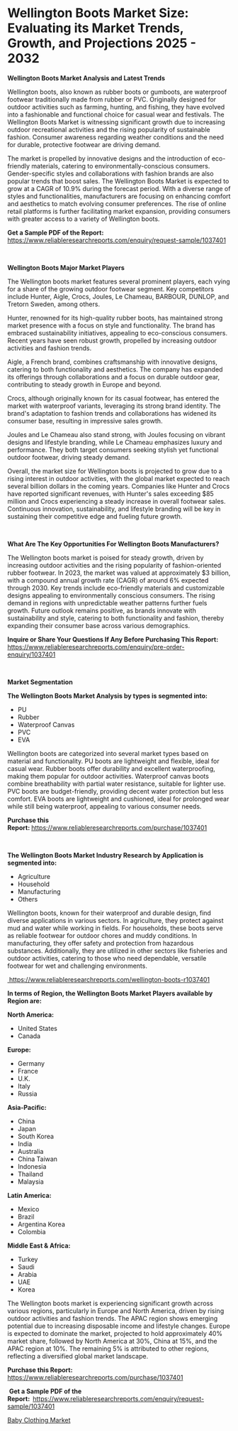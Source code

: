 <p><h1>Wellington Boots Market Size: Evaluating its Market Trends, Growth, and Projections 2025 - 2032</h1></p><p><strong>Wellington Boots Market Analysis and Latest Trends</strong></p>
<p><p>Wellington boots, also known as rubber boots or gumboots, are waterproof footwear traditionally made from rubber or PVC. Originally designed for outdoor activities such as farming, hunting, and fishing, they have evolved into a fashionable and functional choice for casual wear and festivals. The Wellington Boots Market is witnessing significant growth due to increasing outdoor recreational activities and the rising popularity of sustainable fashion. Consumer awareness regarding weather conditions and the need for durable, protective footwear are driving demand.</p><p>The market is propelled by innovative designs and the introduction of eco-friendly materials, catering to environmentally-conscious consumers. Gender-specific styles and collaborations with fashion brands are also popular trends that boost sales. The Wellington Boots Market is expected to grow at a CAGR of 10.9% during the forecast period. With a diverse range of styles and functionalities, manufacturers are focusing on enhancing comfort and aesthetics to match evolving consumer preferences. The rise of online retail platforms is further facilitating market expansion, providing consumers with greater access to a variety of Wellington boots.</p></p>
<p><strong>Get a Sample PDF of the Report:&nbsp;</strong> <a href="https://www.reliableresearchreports.com/enquiry/request-sample/1037401?utm_campaign=2098&utm_medium=2&utm_source=Github&utm_content=ia&utm_term=07022025&utm_id=wellington-boots">https://www.reliableresearchreports.com/enquiry/request-sample/1037401</a></p>
<p>&nbsp;</p>
<p><strong>Wellington Boots Major Market Players</strong></p>
<p><p>The Wellington boots market features several prominent players, each vying for a share of the growing outdoor footwear segment. Key competitors include Hunter, Aigle, Crocs, Joules, Le Chameau, BARBOUR, DUNLOP, and Tretorn Sweden, among others. </p><p>Hunter, renowned for its high-quality rubber boots, has maintained strong market presence with a focus on style and functionality. The brand has embraced sustainability initiatives, appealing to eco-conscious consumers. Recent years have seen robust growth, propelled by increasing outdoor activities and fashion trends. </p><p>Aigle, a French brand, combines craftsmanship with innovative designs, catering to both functionality and aesthetics. The company has expanded its offerings through collaborations and a focus on durable outdoor gear, contributing to steady growth in Europe and beyond.</p><p>Crocs, although originally known for its casual footwear, has entered the market with waterproof variants, leveraging its strong brand identity. The brand's adaptation to fashion trends and collaborations has widened its consumer base, resulting in impressive sales growth.</p><p>Joules and Le Chameau also stand strong, with Joules focusing on vibrant designs and lifestyle branding, while Le Chameau emphasizes luxury and performance. They both target consumers seeking stylish yet functional outdoor footwear, driving steady demand.</p><p>Overall, the market size for Wellington boots is projected to grow due to a rising interest in outdoor activities, with the global market expected to reach several billion dollars in the coming years. Companies like Hunter and Crocs have reported significant revenues, with Hunter's sales exceeding $85 million and Crocs experiencing a steady increase in overall footwear sales. Continuous innovation, sustainability, and lifestyle branding will be key in sustaining their competitive edge and fueling future growth.</p></p>
<p>&nbsp;</p>
<p><strong>What Are The Key Opportunities For Wellington Boots Manufacturers?</strong></p>
<p><p>The Wellington boots market is poised for steady growth, driven by increasing outdoor activities and the rising popularity of fashion-oriented rubber footwear. In 2023, the market was valued at approximately $3 billion, with a compound annual growth rate (CAGR) of around 6% expected through 2030. Key trends include eco-friendly materials and customizable designs appealing to environmentally conscious consumers. The rising demand in regions with unpredictable weather patterns further fuels growth. Future outlook remains positive, as brands innovate with sustainability and style, catering to both functionality and fashion, thereby expanding their consumer base across various demographics.</p></p>
<p><strong>Inquire or Share Your Questions If Any Before Purchasing This Report:</strong> <a href="https://www.reliableresearchreports.com/enquiry/pre-order-enquiry/1037401?utm_campaign=2098&utm_medium=2&utm_source=Github&utm_content=ia&utm_term=07022025&utm_id=wellington-boots">https://www.reliableresearchreports.com/enquiry/pre-order-enquiry/1037401</a></p>
<p>&nbsp;</p>
<p><strong>Market Segmentation</strong></p>
<p><strong>The Wellington Boots Market Analysis by types is segmented into:</strong></p>
<p><ul><li>PU</li><li>Rubber</li><li>Waterproof Canvas</li><li>PVC</li><li>EVA</li></ul></p>
<p><p>Wellington boots are categorized into several market types based on material and functionality. PU boots are lightweight and flexible, ideal for casual wear. Rubber boots offer durability and excellent waterproofing, making them popular for outdoor activities. Waterproof canvas boots combine breathability with partial water resistance, suitable for lighter use. PVC boots are budget-friendly, providing decent water protection but less comfort. EVA boots are lightweight and cushioned, ideal for prolonged wear while still being waterproof, appealing to various consumer needs.</p></p>
<p><strong>Purchase this Report:&nbsp;</strong><a href="https://www.reliableresearchreports.com/purchase/1037401?utm_campaign=2098&utm_medium=2&utm_source=Github&utm_content=ia&utm_term=07022025&utm_id=wellington-boots">https://www.reliableresearchreports.com/purchase/1037401</a></p>
<p>&nbsp;</p>
<p><strong>The Wellington Boots Market Industry Research by Application is segmented into:</strong></p>
<p><ul><li>Agriculture</li><li>Household</li><li>Manufacturing</li><li>Others</li></ul></p>
<p><p>Wellington boots, known for their waterproof and durable design, find diverse applications in various sectors. In agriculture, they protect against mud and water while working in fields. For households, these boots serve as reliable footwear for outdoor chores and muddy conditions. In manufacturing, they offer safety and protection from hazardous substances. Additionally, they are utilized in other sectors like fisheries and outdoor activities, catering to those who need dependable, versatile footwear for wet and challenging environments.</p></p>
<p><a href="https://www.reliableresearchreports.com/wellington-boots-r1037401?utm_campaign=2098&utm_medium=2&utm_source=Github&utm_content=ia&utm_term=07022025&utm_id=wellington-boots">&nbsp;https://www.reliableresearchreports.com/wellington-boots-r1037401</a></p>
<p><strong>In terms of Region, the Wellington Boots Market Players available by Region are:</strong></p>
<p>
    <p> <strong> North America: </strong>
        <ul>
            <li>United States</li>
            <li>Canada</li>
        </ul>
        </p> 
    <p> <strong> Europe: </strong>
        <ul>
            <li>Germany</li>
            <li>France</li>
            <li>U.K.</li>
            <li>Italy</li>
            <li>Russia</li>
        </ul>
        </p> 
    <p> <strong> Asia-Pacific: </strong>
        <ul>
            <li>China</li>
            <li>Japan</li>
            <li>South Korea</li>
            <li>India</li>
            <li>Australia</li>
            <li>China Taiwan</li>
            <li>Indonesia</li>
            <li>Thailand</li>
            <li>Malaysia</li>
        </ul>
        </p> 
    <p> <strong> Latin America: </strong>
        <ul>
            <li>Mexico</li>
            <li>Brazil</li>
            <li>Argentina Korea</li>
            <li>Colombia</li>
        </ul>
        </p> 
    <p> <strong> Middle East & Africa: </strong>
        <ul>
            <li>Turkey</li>
            <li>Saudi</li>
            <li>Arabia</li>
            <li>UAE</li>
            <li>Korea</li>
        </ul>
    </p>
    </p>
<p><p>The Wellington boots market is experiencing significant growth across various regions, particularly in Europe and North America, driven by rising outdoor activities and fashion trends. The APAC region shows emerging potential due to increasing disposable income and lifestyle changes. Europe is expected to dominate the market, projected to hold approximately 40% market share, followed by North America at 30%, China at 15%, and the APAC region at 10%. The remaining 5% is attributed to other regions, reflecting a diversified global market landscape.</p></p>
<p><strong>Purchase this Report: </strong><a href="https://www.reliableresearchreports.com/purchase/1037401?utm_campaign=2098&utm_medium=2&utm_source=Github&utm_content=ia&utm_term=07022025&utm_id=wellington-boots">https://www.reliableresearchreports.com/purchase/1037401</a></p>
<p>&nbsp;<strong>Get a Sample PDF of the Report:&nbsp;&nbsp;</strong><a href="https://www.reliableresearchreports.com/enquiry/request-sample/1037401?utm_campaign=2098&utm_medium=2&utm_source=Github&utm_content=ia&utm_term=07022025&utm_id=wellington-boots">https://www.reliableresearchreports.com/enquiry/request-sample/1037401</a></p>
<p><strong></strong></p>
<p><p><a href="https://github.com/bmorecock/Market-Research-Report-List-6/blob/main/baby-clothing-market.md?utm_campaign=2098&utm_medium=2&utm_source=Github&utm_content=ia&utm_term=07022025&utm_id=wellington-boots">Baby Clothing Market</a></p></p>
